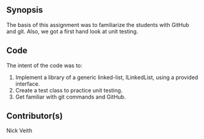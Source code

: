 ## Synopsis
 The basis of this assignment was to familiarize the students with GitHub and git. Also, we got a first hand look at unit testing.
 
## Code
 The intent of the code was to:
 1. Implement a library of a generic linked-list, ILinkedList, using a provided interface.
 2. Create a test class to practice unit testing.
 3. Get familiar with git commands and GitHub.
 
## Contributor(s)
 Nick Veith
